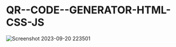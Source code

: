 # QR--CODE--GENERATOR-HTML-CSS-JS
![Screenshot 2023-09-20 223501](https://github.com/Narayan-Thakare/QR--CODE--GENERATOR-HTML-CSS-JS/assets/113063658/da45fc37-f491-4810-bda1-2534d73c0655)
